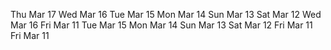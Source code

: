 Thu Mar 17Wed Mar 16Tue Mar 15Mon Mar 14Sun Mar 13Sat Mar 12Wed Mar 16Fri Mar 11Tue Mar 15Mon Mar 14Sun Mar 13Sat Mar 12Fri Mar 11Fri Mar 11